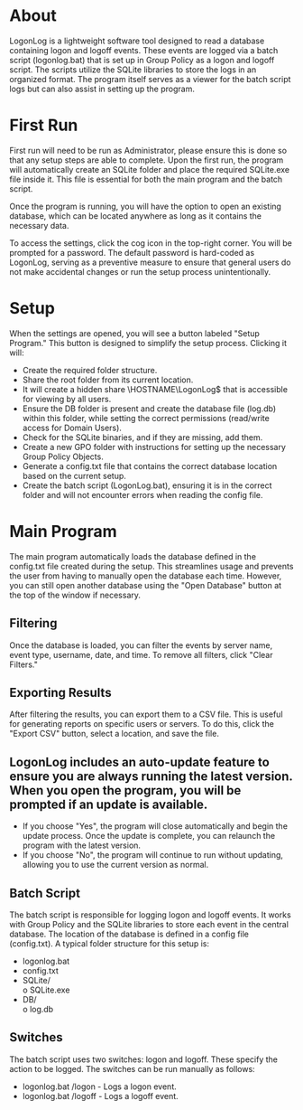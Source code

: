 # About
LogonLog is a lightweight software tool designed to read a database containing logon and logoff events. These events are logged via a batch script (logonlog.bat) that is set up in Group Policy as a logon and logoff script. The scripts utilize the SQLite libraries to store the logs in an organized format.
The program itself serves as a viewer for the batch script logs but can also assist in setting up the program.

# First Run

First run will need to be run as Administrator, please ensure this is done so that any setup steps are able to complete. Upon the first run, the program will automatically create an SQLite folder and place the required SQLite.exe file inside it. This file is essential for both the main program and the batch script.

Once the program is running, you will have the option to open an existing database, which can be located anywhere as long as it contains the necessary data.

To access the settings, click the cog icon in the top-right corner. You will be prompted for a password. The default password is hard-coded as LogonLog, serving as a preventive measure to ensure that general users do not make accidental changes or run the setup process unintentionally.

# Setup

When the settings are opened, you will see a button labeled "Setup Program." This button is designed to simplify the setup process. Clicking it will:
- Create the required folder structure.
- Share the root folder from its current location.
- It will create a hidden share \\HOSTNAME\LogonLog$ that is accessible for viewing by all users.
- Ensure the DB folder is present and create the database file (log.db) within this folder, while setting the correct permissions (read/write access for Domain Users).
- Check for the SQLite binaries, and if they are missing, add them.
- Create a new GPO folder with instructions for setting up the necessary Group Policy Objects.
- Generate a config.txt file that contains the correct database location based on the current setup.
- Create the batch script (LogonLog.bat), ensuring it is in the correct folder and will not encounter errors when reading the config file.

# Main Program
The main program automatically loads the database defined in the config.txt file created during the setup. This streamlines usage and prevents the user from having to manually open the database each time. However, you can still open another database using the "Open Database" button at the top of the window if necessary.

## Filtering
Once the database is loaded, you can filter the events by server name, event type, username, date, and time. To remove all filters, click "Clear Filters." 

## Exporting Results
After filtering the results, you can export them to a CSV file. This is useful for generating reports on specific users or servers. To do this, click the "Export CSV" button, select a location, and save the file.

## LogonLog includes an auto-update feature to ensure you are always running the latest version. When you open the program, you will be prompted if an update is available.
-	If you choose "Yes", the program will close automatically and begin the update process. Once the update is complete, you can relaunch the program with the latest version.
-	If you choose "No", the program will continue to run without updating, allowing you to use the current version as normal.

## Batch Script
The batch script is responsible for logging logon and logoff events. It works with Group Policy and the SQLite libraries to store each event in the central database. The location of the database is defined in a config file (config.txt).
A typical folder structure for this setup is:
-	logonlog.bat  
-	config.txt  
-	SQLite/  
o	SQLite.exe  
-	DB/  
o	log.db  

## Switches
The batch script uses two switches: logon and logoff. These specify the action to be logged. The switches can be run manually as follows:
-	logonlog.bat /logon - Logs a logon event.
-	logonlog.bat /logoff - Logs a logoff event.
